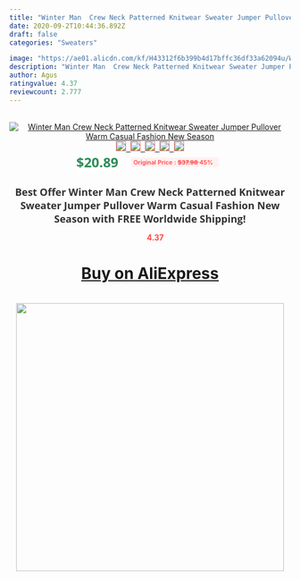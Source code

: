 ```yaml
---
title: "Winter Man  Crew Neck Patterned Knitwear Sweater Jumper Pullover Warm Casual Fashion New Season"
date: 2020-09-2T10:44:36.892Z
draft: false
categories: "Sweaters"

image: "https://ae01.alicdn.com/kf/H43312f6b399b4d17bffc36df33a62094u/Winter-Man-Crew-Neck-Patterned-Knitwear-Sweater-Jumper-Pullover-Warm-Casual-Fashion-New-Season.jpg"
description: "Winter Man  Crew Neck Patterned Knitwear Sweater Jumper Pullover Warm Casual Fashion New Season"
author: Agus
ratingvalue: 4.37
reviewcount: 2.777
---
```

<br>
<div style="text-align: center;">
<a href="https://s.click.aliexpress.com/e/_AVJE3L" target="_blank" rel="nofollow noopener noreferrer"><img alt="Winter Man  Crew Neck Patterned Knitwear Sweater Jumper Pullover Warm Casual Fashion New Season" class="magnifier-image" src="https://ae01.alicdn.com/kf/H43312f6b399b4d17bffc36df33a62094u/Winter-Man-Crew-Neck-Patterned-Knitwear-Sweater-Jumper-Pullover-Warm-Casual-Fashion-New-Season.jpg_640x640.jpg">
<br>
<img style="border:1px solid salmon" src="https://ae01.alicdn.com/kf/H43312f6b399b4d17bffc36df33a62094u/Winter-Man-Crew-Neck-Patterned-Knitwear-Sweater-Jumper-Pullover-Warm-Casual-Fashion-New-Season.jpg_120x120.jpg">&nbsp;&nbsp;<img style="border:1px solid salmon" src="https://ae01.alicdn.com/kf/Hf9e1ecaa31804c71a2c8b8a53b4778ceV/Winter-Man-Crew-Neck-Patterned-Knitwear-Sweater-Jumper-Pullover-Warm-Casual-Fashion-New-Season.jpg_120x120.jpg">&nbsp;&nbsp;<img style="border:1px solid salmon" src="https://ae01.alicdn.com/kf/H0a678f80b11c450bbcb8b4dba9f8eff3i/Winter-Man-Crew-Neck-Patterned-Knitwear-Sweater-Jumper-Pullover-Warm-Casual-Fashion-New-Season.jpg_120x120.jpg">&nbsp;&nbsp;<img style="border:1px solid salmon" src="https://ae01.alicdn.com/kf/Hdb415295b43d49acab8e980d7fadfb3aI/Winter-Man-Crew-Neck-Patterned-Knitwear-Sweater-Jumper-Pullover-Warm-Casual-Fashion-New-Season.jpg_120x120.jpg">&nbsp;&nbsp;<img style="border:1px solid salmon" src="https://ae01.alicdn.com/kf/Hbc39448818484f74b3f2c76d09a2892bg/Winter-Man-Crew-Neck-Patterned-Knitwear-Sweater-Jumper-Pullover-Warm-Casual-Fashion-New-Season.jpg_120x120.jpg"></a></div><br0>
<div style="text-align: center;"><span style="background-color: white; border: 0px; box-sizing: border-box; color: seagreen; display: inline-block; font-family: &quot;open sans&quot; , &quot;arial&quot; , &quot;helvetica&quot; , sans-serif , &quot;heiti&quot;; font-size: 24px; font-stretch: inherit; font-weight: 700; line-height: inherit; margin: 0px 10px 0px 0px; padding: 0px; vertical-align: middle;">$20.89 </span>
<span style="background: rgb(255 , 241 , 241); border-radius: 3px; border: 0px; box-sizing: border-box; color: #ff4747; display: inline-block; font-family: inherit; font-size: 12px; font-stretch: inherit; font-style: inherit; font-variant: inherit; font-weight: 600; line-height: inherit; margin: 0px; padding: 2px 5px; transform: scale(0.9); vertical-align: middle;">Original Price : <b style="text-decoration: line-through;">$37.98 </b> 45%&nbsp;&nbsp;</span></div>
<h1 style="color: #333333; display: inline-block; font-family: &quot;open sans&quot; , &quot;arial&quot; , &quot;helvetica&quot; , sans-serif , &quot;heiti&quot;; font-size: 18px; font-stretch: inherit; font-weight: 700; text-align: center;">Best Offer Winter Man  Crew Neck Patterned Knitwear Sweater Jumper Pullover Warm Casual Fashion New Season with FREE Worldwide Shipping!</h1>
<div style="color: #ff4747; text-align: center;">
<img src="https://4.bp.blogspot.com/-M0ZcTcb-5uY/XleCXlxnR4I/AAAAAAAAAEc/OrjgMkXV1oMQFaCRZj5HQwOCBcu3w1FegCPcBGAYYCw/s1600/star.png" style="height: 15px;">&nbsp;<b>4.37</b></div>
<div class="button_cont" align="center"><a class="buynow_a" href="https://s.click.aliexpress.com/e/_AVJE3L" target="_blank" rel="nofollow noopener noreferrer"><H1>Buy on AliExpress</H1></a></div><br>
<div class="separator" style="clear: both; text-align: center;">
<img src="https://lh3.googleusercontent.com/-pTy5HemUv9M/XlePHvY0dAI/AAAAAAAAAE4/0nX5iRUoIWY8eMW9Dpxeirr157OZliDIgCLcBGAsYHQ/s1600/badge.gif" width="480">
</div>
